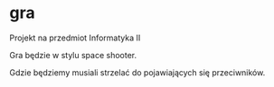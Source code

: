 # gra
 Projekt na przedmiot Informatyka II

Gra będzie w stylu space shooter.

Gdzie będziemy musiali strzelać do pojawiających się przeciwników.
